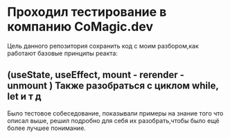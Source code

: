 # Проходил тестирование в компанию CoMagic.dev

Цель данного репозитория сохранить код с моим разбором,как работают базовые принципы реакта: 
## (useState, useEffect, mount - rerender - unmount ) Также разобраться с циклом while, let и т д

Было тестовое собеседование, показывали примеры на знание того что описал выше, решил подробно для себя их разобрать,чтобы было ещё более лучшее понимание.

